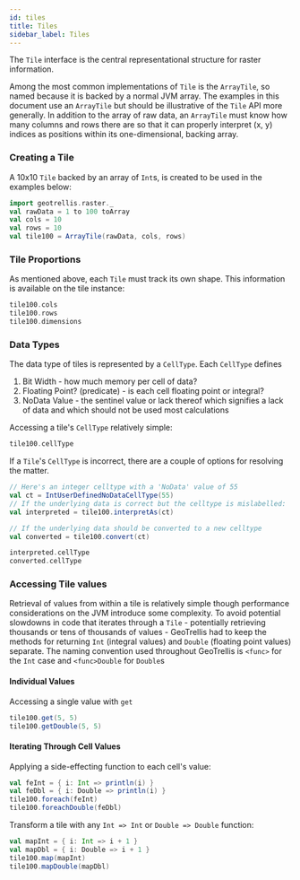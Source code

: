 ```yaml
---
id: tiles
title: Tiles
sidebar_label: Tiles
---
```


The `Tile` interface is the central representational structure for raster information.

Among the most common implementations of `Tile` is the `ArrayTile`, so named because it is backed by a normal JVM array. The examples in this document use an `ArrayTile` but should be illustrative of the `Tile` API more generally. In addition to the array of raw data, an `ArrayTile` must know how many columns and rows there are so that it can properly interpret (x, y) indices as positions within its one-dimensional, backing array.

### Creating a Tile
A 10x10 `Tile` backed by an array of `Int`s, is created to be used in the examples below:
```scala mdoc:silent
import geotrellis.raster._
val rawData = 1 to 100 toArray
val cols = 10
val rows = 10
val tile100 = ArrayTile(rawData, cols, rows)
```

### Tile Proportions
As mentioned above, each `Tile` must track its own shape. This information is available on the tile instance:
```scala mdoc
tile100.cols
tile100.rows
tile100.dimensions
```

### Data Types
The data type of tiles is represented by a `CellType`. Each `CellType` defines
1. Bit Width - how much memory per cell of data?
2. Floating Point? (predicate) - is each cell floating point or integral?
3. NoData Value - the sentinel value or lack thereof which signifies a lack of data and which should not be used most calculations

Accessing a tile's `CellType` relatively simple:
```scala mdoc
tile100.cellType
```

If a `Tile`'s `CellType` is incorrect, there are a couple of options for resolving the matter.
```scala mdoc:silent
// Here's an integer celltype with a 'NoData' value of 55
val ct = IntUserDefinedNoDataCellType(55)
// If the underlying data is correct but the celltype is mislabelled:
val interpreted = tile100.interpretAs(ct)

// If the underlying data should be converted to a new celltype
val converted = tile100.convert(ct)
```

```scala mdoc
interpreted.cellType
converted.cellType
```


### Accessing Tile values
Retrieval of values from within a tile is relatively simple though performance considerations on the JVM introduce some complexity. To avoid potential slowdowns in code that iterates through a `Tile` - potentially retrieving thousands or tens of thousands of values - GeoTrellis had to keep the methods for returning `Int` (integral values) and `Double` (floating point values) separate. The naming convention used throughout GeoTrellis is `<func>` for the `Int` case and `<func>Double` for `Double`s

#### Individual Values
Accessing a single value with `get`
```scala mdoc
tile100.get(5, 5)
tile100.getDouble(5, 5)
```

#### Iterating Through Cell Values
Applying a side-effecting function to each cell's value:
```scala mdoc:silent
val feInt = { i: Int => println(i) }
val feDbl = { i: Double => println(i) }
tile100.foreach(feInt)
tile100.foreachDouble(feDbl)
```

Transform a tile with any `Int => Int` or `Double => Double` function:
```scala mdoc:silent
val mapInt = { i: Int => i + 1 }
val mapDbl = { i: Double => i + 1 }
tile100.map(mapInt)
tile100.mapDouble(mapDbl)
```